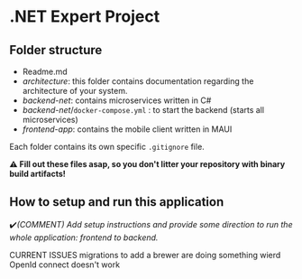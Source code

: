 # .NET Expert Project

## Folder structure

- Readme.md
- _architecture_: this folder contains documentation regarding the architecture of your system.
- _backend-net_: contains microservices written in C#
- _backend-net_/`docker-compose.yml` : to start the backend (starts all microservices)
- _frontend-app_: contains the mobile client written in MAUI

Each folder contains its own specific `.gitignore` file.

**:warning: Fill out these files asap, so you don't litter your repository with binary build artifacts!** 
## How to setup and run this application

:heavy_check_mark:_(COMMENT) Add setup instructions and provide some direction to run the whole  application: frontend to backend._


CURRENT ISSUES
migrations to add a brewer are doing something wierd
OpenId connect doesn't work 
